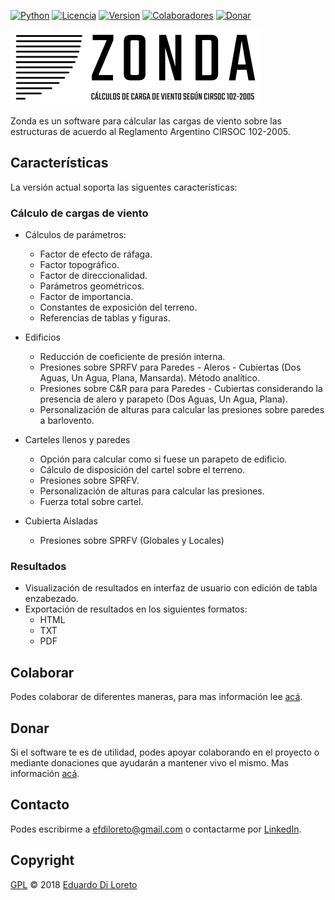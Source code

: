 [![Python](https://img.shields.io/badge/Python-3.6-orange.svg?longCache=true&style=flat-square)](https://www.python.org/downloads/release/python-366/)
[![Licencia](https://img.shields.io/badge/LICENCIA-GPL--3.0-red.svg?longCache=true&style=flat-square)](https://fsfe.org/campaigns/gplv3/gplv3.es.html)
[![Version](https://img.shields.io/badge/VERSIÓN-0.1.0-yellow.svg?longCache=true&style=flat-square)]()
[![Colaboradores](https://img.shields.io/badge/COLABORADORES-1-green.svg?longCache=true&style=flat-square)](https://github.com/efdiloreto/Zonda/graphs/contributors)
[![Donar](https://img.shields.io/badge/DONAR-!-blue.svg?longCache=true&style=flat-square)](#Donar)

![Alt text](zonda/gui/recursos/imagenes/zonda.png?raw=true "Title")

Zonda es un software para cálcular las cargas de viento sobre las estructuras de acuerdo al Reglamento Argentino CIRSOC 102-2005.


## Características
La versión actual soporta las siguentes características:


### Cálculo de cargas de viento
* Cálculos de parámetros:
    * Factor de efecto de ráfaga.
    * Factor topográfico.
    * Factor de direccionalidad.
    * Parámetros geométricos.
    * Factor de importancia.
    * Constantes de exposición del terreno.
    * Referencias de tablas y figuras.

* Edificios
    * Reducción de coeficiente de presión interna.
    * Presiones sobre SPRFV para Paredes - Aleros - Cubiertas (Dos Aguas, Un Agua, Plana, Mansarda). Método analítico.
    * Presiones sobre C&R para para Paredes - Cubiertas considerando la presencia de alero y parapeto (Dos Aguas, Un Agua, Plana).
    * Personalización de alturas para calcular las presiones sobre paredes a barlovento.

* Carteles llenos y paredes
    * Opción para calcular como si fuese un parapeto de edificio.
    * Cálculo de disposición del cartel sobre el terreno.
    * Presiones sobre SPRFV.
    * Personalización de alturas para calcular las presiones.
    * Fuerza total sobre cartel.

* Cubierta Aisladas
    * Presiones sobre SPRFV (Globales y Locales)


### Resultados
* Visualización de resultados en interfaz de usuario con edición de tabla enzabezado.
* Exportación de resultados en los siguientes formatos:
    * HTML
    * TXT
    * PDF

## Colaborar
Podes colaborar de diferentes maneras, para mas información lee [acá](CONTRIBUTING.md).


## Donar
Si el software te es de utilidad, podes apoyar colaborando en el proyecto o mediante donaciones que ayudarán a mantener vivo el mismo. Mas información [acá](DONATE.md).


## Contacto
Podes escribirme a <efdiloreto@gmail.com> o contactarme por [LinkedIn](https://www.linkedin.com/in/ediloreto/).


## Copyright
[GPL](LICENSE) © 2018 [Eduardo Di Loreto](https://github.com/efdiloreto)
